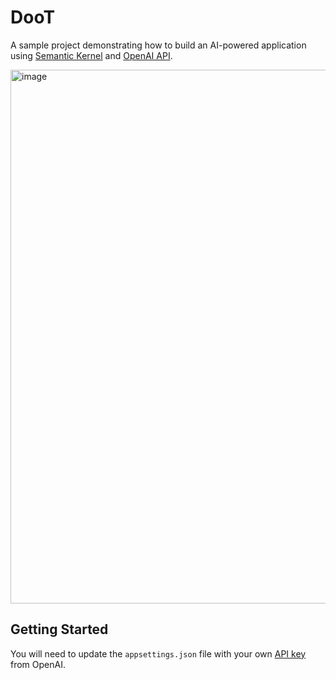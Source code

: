 # DooT

A sample project demonstrating how to build an AI-powered application using [Semantic Kernel](https://github.com/microsoft/semantic-kernel) and [OpenAI API](https://platform.openai.com/docs/introduction).

<img width="854" alt="image" src="https://github.com/erinnmclaughlin/DooT/assets/22223146/688ebdd6-f37b-4d49-b9a4-ee866e237b53">

## Getting Started
You will need to update the `appsettings.json` file with your own [API key](https://platform.openai.com/api-keys) from OpenAI.
